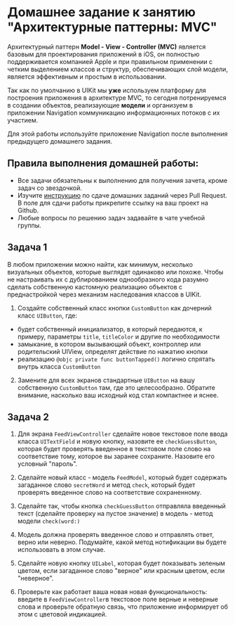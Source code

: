# Домашнее задание к занятию "Архитектурные паттерны: MVC"

Архитектурный паттерн **Model - View - Controller (MVC)** является базовым для проектирования приложений в iOS, он полностью поддерживается компанией Apple и при правильном применении с четким выделением классов и структур, обеспечивающих слой модели, является эффективным и простым в использовании.

Так как по умолчанию в UIKit мы **уже** используем платформу для построения приложения в архитектуре MVC, то сегодня потренируемся в создании объектов, реализаующие **модели** и организуем в приложении Navigation коммуникацию информационных потоков с их участием.

Для этой работы используйте приложение Navigation после выполнения предыдущего домашнего задания.

## Правила выполнения домашней работы:

* Все задачи обязательны к выполнению для получения зачета, кроме задач со звездочкой.
* Изучите [инструкцию](https://github.com/netology-code/iosint-homeworks/blob/main/Pull%20request's%20guideline.md) по сдаче домашних заданий через Pull Request. В поле для сдачи работы прикрепите ссылку на ваш проект на Github.
* Любые вопросы по решению задач задавайте в чате учебной группы.

## Задача 1

В любом приложении можно найти, как минимум, несколько визуальных объектов, которые выглядят одинаково или похоже. Чтобы не настраивать их с дублированием однообразного кода разумно сделать собственную кастомную реализацию объектов с преднастройкой через механизм наследования классов в UIKit.  

1. Создайте собственный класс кнопки `CustomButton` как дочерний класс `UIButton`, где: 
- будет собственный инициализатор, в который передаются, к примеру, параметры `title`, `titleColor` и другие по необходимости 
- замыкание, в котором вызывающий объект, контроллер или родительский UIView, определят действие по нажатию кнопки
- реализацию `@objc private func buttonTapped()` логично спрятать внутрь класса `CustomButton`

2. Замените для всех экранов стандартные `UIButton` на вашу собственную `CustomButton` там, где это целесообразно. Обратите внимание, насколько ваш исходный код стал компактнее и яснее.

## Задача 2 

1. Для экрана `FeedViewController` сделайте новое текстовое поле ввода класса `UITextField` и новую кнопку, назовите ее `checkGuessButton`, которая будет проверять введенное в текстовом поле слово на соответствие тому, которое вы заранее сохраните. Назовите его условный "пароль".

2. Сделайте новый класс - модель `FeedModel`, который будет содержать загаданное слово `secretWord` и метод `check`, который будет проверять введенное слово на соответствие сохраненному.

3. Сделайте так, чтобы кнопка `checkGuessButton` отправляла введенный текст (сделайте проверку на пустое значение) в модель - метод модели `check(word:)` 

4. Модель должна проверять введенное слово и отправлять ответ, верно или неверно. Подумайте, какой метод нотификации вы будете использовать в этом случае.

5. Сделайте новую кнопку `UILabel`, которая будет показывать зеленым цветом, если загаданное слово "верное" или красным цветом, если "неверное".

6. Проверьте как работает ваша новая новая функциональность: введите в `FeedViewController`в текстовое поле верные и неверные слова и проверьте обратную связь, что приложение информирует об этом с цветовой индикацией.
